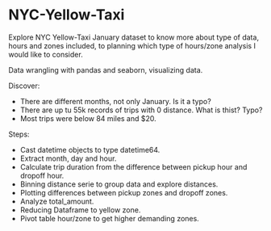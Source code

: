 # NYC-Yellow-Taxi

Explore NYC Yellow-Taxi January dataset to know more about type of data, hours and zones included, to planning which type of hours/zone analysis I would like to consider.

Data wrangling with pandas and seaborn, visualizing data.

Discover:
* There are different months, not only January. Is it a typo?
* There are up tu 55k records of trips with 0 distance. What is thist? Typo?
* Most trips were below 84 miles and $20.

Steps:
* Cast datetime objects to type datetime64. 
* Extract month, day and hour.
* Calculate trip duration from the difference between pickup hour and dropoff hour.
* Binning distance serie to group data and explore distances.
* Plotting differences between pickup zones and dropoff zones.
* Analyze total_amount. 
* Reducing Dataframe to yellow zone.
* Pivot table hour/zone to get higher demanding zones.